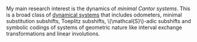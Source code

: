 My main research interest is the dynamics of <em>minimal Cantor systems</em>.
This is a broad class of [dynamical systems](https://en.wikipedia.org/wiki/Dynamical_system) that includes odometers, minimal substitution subshifts, Toeplitz subshifts, \\(\mathcal{S}\\)-adic subshifts and symbolic codings of systems of geometric nature like interval exchange transformations and linear involutions.